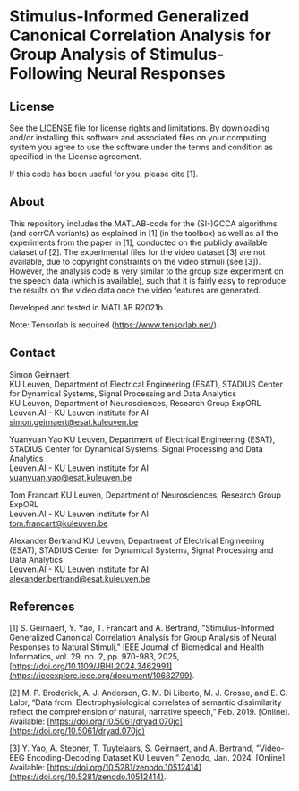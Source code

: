 # Stimulus-Informed Generalized Canonical Correlation Analysis for Group Analysis of Stimulus-Following Neural Responses

## License

See the [LICENSE](LICENSE.md) file for license rights and limitations. By downloading and/or installing this software and associated files on your computing system you agree to use the software under the terms and condition as specified in the License agreement.

If this code has been useful for you, please cite [1].

## About

This repository includes the MATLAB-code for the (SI-)GCCA algorithms (and corrCA variants) as explained in [1] (in the toolbox) as well as all the experiments from the paper in [1], conducted on the publicly available dataset of [2]. The experimental files for the video dataset [3] are not available, due to copyright constraints on the video stimuli (see [3]). However, the analysis code is very similar to the group size experiment on the speech data (which is available), such that it is fairly easy to reproduce the results on the video data once the video features are generated.

Developed and tested in MATLAB R2021b.

Note: Tensorlab is required (https://www.tensorlab.net/).

## Contact
Simon Geirnaert  
KU Leuven, Department of Electrical Engineering (ESAT), STADIUS Center for Dynamical Systems, Signal Processing and Data Analytics  
KU Leuven, Department of Neurosciences, Research Group ExpORL  
Leuven.AI - KU Leuven institute for AI  
<simon.geirnaert@esat.kuleuven.be>

Yuanyuan Yao
KU Leuven, Department of Electrical Engineering (ESAT), STADIUS Center for Dynamical Systems, Signal Processing and Data Analytics  
Leuven.AI - KU Leuven institute for AI  
<yuanyuan.yao@esat.kuleuven.be>

Tom Francart
KU Leuven, Department of Neurosciences, Research Group ExpORL  
Leuven.AI - KU Leuven institute for AI  
<tom.francart@kuleuven.be>

Alexander Bertrand
KU Leuven, Department of Electrical Engineering (ESAT), STADIUS Center for Dynamical Systems, Signal Processing and Data Analytics  
Leuven.AI - KU Leuven institute for AI  
<alexander.bertrand@esat.kuleuven.be>

 ## References
 
[1] S. Geirnaert, Y. Yao, T. Francart and A. Bertrand, "Stimulus-Informed Generalized Canonical Correlation Analysis for Group Analysis of Neural Responses to Natural Stimuli," IEEE Journal of Biomedical and Health Informatics, vol. 29, no. 2, pp. 970-983, 2025, [https://doi.org/10.1109/JBHI.2024.3462991](https://ieeexplore.ieee.org/document/10682799).

[2] M. P. Broderick, A. J. Anderson, G. M. Di Liberto, M. J. Crosse, and E. C. Lalor, “Data from: Electrophysiological correlates of semantic dissimilarity reflect the comprehension of natural, narrative speech,” Feb. 2019. [Online]. Available: [https://doi.org/10.5061/dryad.070jc](https://doi.org/10.5061/dryad.070jc)

[3] Y. Yao, A. Stebner, T. Tuytelaars, S. Geirnaert, and A. Bertrand, “Video-EEG Encoding-Decoding Dataset KU Leuven,” Zenodo, Jan. 2024. [Online]. Available: [https://doi.org/10.5281/zenodo.10512414](https://doi.org/10.5281/zenodo.10512414).
